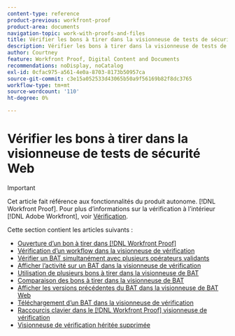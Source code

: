 ```yaml
---
content-type: reference
product-previous: workfront-proof
product-area: documents
navigation-topic: work-with-proofs-and-files
title: Vérifier les bons à tirer dans la visionneuse de tests de sécurité Web
description: Vérifier les bons à tirer dans la visionneuse de tests de sécurité Web
author: Courtney
feature: Workfront Proof, Digital Content and Documents
recommendations: noDisplay, noCatalog
exl-id: 0cfac975-a561-4e0a-8703-8173b50957ca
source-git-commit: c3e15a052533d43065b50a9f56169b82f8dc3765
workflow-type: tm+mt
source-wordcount: '110'
ht-degree: 0%

---
```


# Vérifier les bons à tirer dans la visionneuse de tests de sécurité Web

>[!IMPORTANT]
>
>Cet article fait référence aux fonctionnalités du produit autonome. [!DNL Workfront Proof]. Pour plus d’informations sur la vérification à l’intérieur [!DNL Adobe Workfront], voir [Vérification](../../../review-and-approve-work/proofing/proofing.md).

Cette section contient les articles suivants :

* [Ouverture d’un bon à tirer dans [!DNL Workfront Proof]](../../../workfront-proof/wp-work-proofsfiles/review-proofs-wpv/open-proof.md)
* [Vérification d’un workflow dans la visionneuse de vérification](../../../workfront-proof/wp-work-proofsfiles/review-proofs-wpv/review-workflow.md)
* [Vérifier un BAT simultanément avec plusieurs opérateurs validants](../../../workfront-proof/wp-work-proofsfiles/review-proofs-wpv/review-proof-with-multiple-reviewers.md)
* [Afficher l’activité sur un BAT dans la visionneuse de vérification](../../../workfront-proof/wp-work-proofsfiles/review-proofs-wpv/view-activity-on-a-proof.md)
* [Utilisation de plusieurs bons à tirer dans la visionneuse de BAT](../../../workfront-proof/wp-work-proofsfiles/review-proofs-wpv/work-with-multiple-proofs.md)
* [Comparaison des bons à tirer dans la visionneuse de BAT](../../../workfront-proof/wp-work-proofsfiles/review-proofs-wpv/compare-proofs.md)
* [Afficher les versions précédentes du BAT dans la visionneuse de BAT Web](../../../workfront-proof/wp-work-proofsfiles/review-proofs-wpv/view-previous-proof-versions.md)
* [Téléchargement d’un BAT dans la visionneuse de vérification](../../../workfront-proof/wp-work-proofsfiles/review-proofs-wpv/download-proof.md)
* [Raccourcis clavier dans le [!DNL Workfront Proof] visionneuse de vérification](../../../workfront-proof/wp-work-proofsfiles/review-proofs-wpv/keyboard-shortcuts.md)
* [Visionneuse de vérification héritée supprimée](../../../workfront-proof/wp-work-proofsfiles/review-proofs-wpv/lpv-removed.md)
